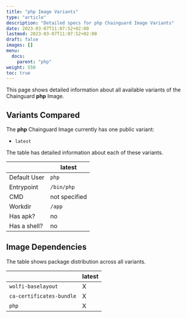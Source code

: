 ```yaml
---
title: "php Image Variants"
type: "article"
description: "Detailed specs for php Chainguard Image Variants"
date: 2023-03-07T11:07:52+02:00
lastmod: 2023-03-07T11:07:52+02:00
draft: false
images: []
menu:
  docs:
    parent: "php"
weight: 550
toc: true
---
```


This page shows detailed information about all available variants of the Chainguard **php** Image.

## Variants Compared
The **php** Chainguard Image currently has one public variant: 

- `latest`

The table has detailed information about each of these variants.

|              | latest        |
|--------------|---------------|
| Default User | `php`         |
| Entrypoint   | `/bin/php`    |
| CMD          | not specified |
| Workdir      | `/app`        |
| Has apk?     | no            |
| Has a shell? | no            |

## Image Dependencies
The table shows package distribution across all variants.

|                          | latest |
|--------------------------|--------|
| `wolfi-baselayout`       | X      |
| `ca-certificates-bundle` | X      |
| `php`                    | X      |
